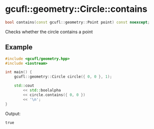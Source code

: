 # gcufl::geometry::Circle::contains
```cpp
bool contains(const gcufl::geometry::Point point) const noexcept;
```
Checks whether the circle contains a point
## Example
```cpp
#include <gcufl/geometry.hpp>
#include <iostream>

int main() {
	gcufl::geometry::Circle circle({ 0, 0 }, 1);

	std::cout
		<< std::boolalpha
		<< circle.contains({ 0, 0 })
		<< '\n';
}
```
Output:
```
true
```
